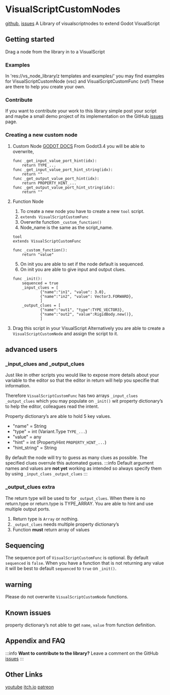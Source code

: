 VisualScriptCustomNodes
===
[github](https://github.com/Gallilus/VisualScriptCustomNodes), [issues](https://github.com/Gallilus/VisualScriptCustomNodes/issues)
A Library of visualscriptnodes to extend Godot VisualScript
 
## Getting started

Drag a node from the library in to a VisualScript

### Examples

In 'res://vs_node_library/z templates and examples/' you  may find examples for VisualScriptCustomNode (vsc) and VisualScriptCustomFunc (vsf)
These are there to help you create your own.

### Contribute
If you want to contribute your work to this library simple post your script and maybe a small demo project of its implementation on the GitHub [issues](https://github.com/Gallilus/VisualScriptCustomNodes/issues) page.

### Creating a new custom node
1. Custom Node
    [GODOT DOCS](https://docs.godotengine.org/en/stable/getting_started/scripting/visual_script/custom_visualscript_nodes.html#creating-a-custom-node)
    From Godot3.4 you will be able to overwrite,
    
    ```
    func _get_input_value_port_hint(idx):
        return TYPE_...
    func _get_input_value_port_hint_string(idx):
        return ""
    func _get_output_value_port_hint(idx):
        return PROPERTY_HINT_...
    func _get_output_value_port_hint_string(idx):
        return ""
    ```

    
2. Function Node
    1. To create a new node you have to create a new `tool` script.
    2. `extends VisualScriptCustomFunc`
    3. Overwrite function `_custom_function()`
    4. Node_name is the same as the script_name.
    ```
    tool
    extends VisualScriptCustomFunc

    func _custom_function():
        return "value"
    ```
    5. On init you are able to set if the node default is sequenced.
    6. On init you are able to give input and output clues.
    ```
    func _init():
        sequenced = true
        _input_clues = [
                {"name":"in1", "value": 3.0},
                {"name":"in2", "value": Vector3.FORWARD},
                ]
        _output_clues = [
                {"name":"out1", "type":TYPE_VECTOR3},
                {"name":"out2", "value":RigidBody.new()},
                ]
    ```
3. Drag this script in your VisualScript
Alternatively you are able to create a `VisualScriptCustomNode` and assign the script to it.

## advanced users

### _input_clues and _output_clues
Just like in other scripts you would like to expose more details about your variable to the editor so that the editor in return will help you specifie that information.

Therefore `VisualScriptCustomFunc` has two arrays `_input_clues` `_output_clues` which you may populate on `_init()` wit property dictionary’s to help the editor, colleagues read the intent.

Property dictionary’s are able to hold 5 key values.
* "name" = String
* "type" = int (Variant.Type `TYPE_...`)
* "value" = any
* "hint" = int (PropertyHint `PROPERTY_HINT_...`)
* "hint_string" = String

By default the node will try to guess as many clues as possible.
The specified clues overrule this automated guess. 
:::info
Default argument names and values are **not yet** working as intended so always specify them by using `_input_clues` `_output_clues`
:::

### _output_clues extra

The return type will be used to for `_output_clues`.
When there is no return.type or return.type is TYPE_ARRAY. You are able to hint and use multiple output ports.
1. Return type is `Array` or nothing.
2. `_output_clues` needs multiple property dictionary’s
3. Function **must** return array of values

## Sequencing
The sequence port of `VisualScriptCustomFunc` is optional.
By default `sequenced` is `false`.
When you have a function that is not returning any value it will be best to default `sequenced` to `true` on `_init()`.

## warning

Please do not overwrite `VisualScriptCustomNode` functions.

## Known issues

property dictionary’s not able to get `name`, `value` from function definition.

## Appendix and FAQ
:::info
**Want to contribute to the library?** Leave a comment on the GitHub [issues](https://github.com/Gallilus/VisualScriptCustomNodes/issues)
:::

## Other Links
[youtube](https://www.youtube.com/channel/UC01q_FIsQgEs2Lil0qtgpPA)
[itch.io](https://gallilus.itch.io/visualscript-customnodes)
[patreon](https://www.patreon.com/Gallilus)